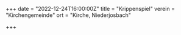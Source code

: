 +++
date = "2022-12-24T16:00:00Z"
title = "Krippenspiel"
verein = "Kirchengemeinde"
ort = "Kirche, Niederjosbach"

+++
